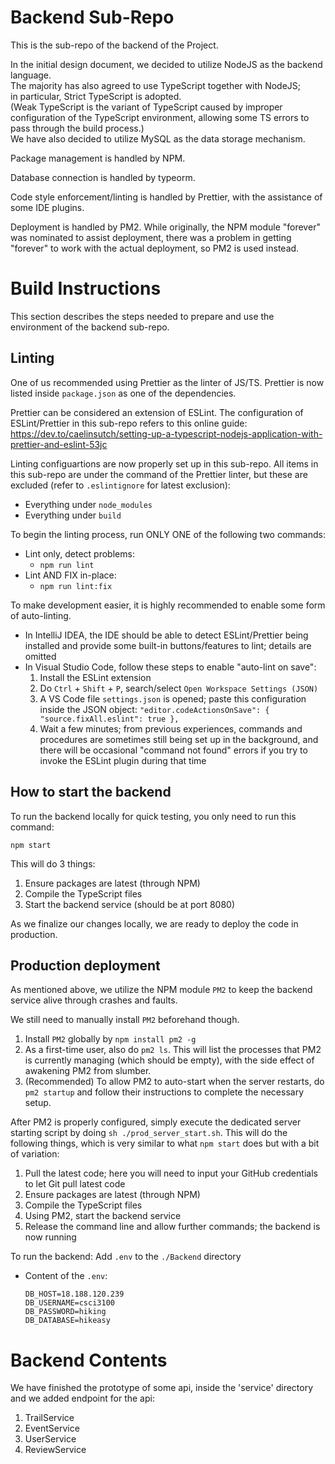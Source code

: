 # Backend Sub-Repo

This is the sub-repo of the backend of the Project.

In the initial design document, we decided to utilize NodeJS as the backend language. \
The majority has also agreed to use TypeScript together with NodeJS; \
in particular, Strict TypeScript is adopted. \
(Weak TypeScript is the variant of TypeScript caused by improper configuration of the TypeScript environment, allowing some TS errors to pass through the build process.) \
We have also decided to utilize MySQL as the data storage mechanism.

Package management is handled by NPM.

Database connection is handled by typeorm.

Code style enforcement/linting is handled by Prettier, with the assistance of some IDE plugins.

Deployment is handled by PM2. While originally, the NPM module "forever" was nominated to assist deployment, there was a problem in getting "forever" to work with the actual deployment, so PM2 is used instead.

# Build Instructions

This section describes the steps needed to prepare and use the environment of the backend sub-repo.

## Linting

One of us recommended using Prettier as the linter of JS/TS. Prettier is now listed inside `package.json` as one of the dependencies.

Prettier can be considered an extension of ESLint. The configuration of ESLint/Prettier in this sub-repo refers to this online guide: https://dev.to/caelinsutch/setting-up-a-typescript-nodejs-application-with-prettier-and-eslint-53jc

Linting configuartions are now properly set up in this sub-repo. All items in this sub-repo are under the command of the Prettier linter, but these are excluded (refer to `.eslintignore` for latest exclusion):

- Everything under `node_modules`
- Everything under `build`

To begin the linting process, run ONLY ONE of the following two commands:

- Lint only, detect problems:
  - `npm run lint`
- Lint AND FIX in-place:
  - `npm run lint:fix`

To make development easier, it is highly recommended to enable some form of auto-linting.

- In IntelliJ IDEA, the IDE should be able to detect ESLint/Prettier being installed and provide some built-in buttons/features to lint; details are omitted
- In Visual Studio Code, follow these steps to enable "auto-lint on save":
  1. Install the ESLint extension
  2. Do `Ctrl` + `Shift` + `P`, search/select `Open Workspace Settings (JSON)`
  3. A VS Code file `settings.json` is opened; paste this configuration inside the JSON object: `"editor.codeActionsOnSave": { "source.fixAll.eslint": true },`
  4. Wait a few minutes; from previous experiences, commands and procedures are sometimes still being set up in the background, and there will be occasional "command not found" errors if you try to invoke the ESLint plugin during that time

## How to start the backend

To run the backend locally for quick testing, you only need to run this command:

```
npm start
```

This will do 3 things:

1. Ensure packages are latest (through NPM)
2. Compile the TypeScript files
3. Start the backend service (should be at port 8080)

As we finalize our changes locally, we are ready to deploy the code in production.

## Production deployment

As mentioned above, we utilize the NPM module `PM2` to keep the backend service alive through crashes and faults.

We still need to manually install `PM2` beforehand though.

1. Install `PM2` globally by `npm install pm2 -g`
2. As a first-time user, also do `pm2 ls`. This will list the processes that PM2 is currently managing (which should be empty), with the side effect of awakening PM2 from slumber.
3. (Recommended) To allow PM2 to auto-start when the server restarts, do `pm2 startup` and follow their instructions to complete the necessary setup.

After PM2 is properly configured, simply execute the dedicated server starting script by doing `sh ./prod_server_start.sh`. This will do the following things, which is very similar to what `npm start` does but with a bit of variation:

1. Pull the latest code; here you will need to input your GitHub credentials to let Git pull latest code
2. Ensure packages are latest (through NPM)
3. Compile the TypeScript files
4. Using PM2, start the backend service
5. Release the command line and allow further commands; the backend is now running

To run the backend:
Add `.env` to the `./Backend` directory
- Content of the `.env`:
  ```
  DB_HOST=18.188.120.239
  DB_USERNAME=csci3100  
  DB_PASSWORD=hiking  
  DB_DATABASE=hikeasy  
  ```

# Backend Contents
We have finished the prototype of some api, inside the 'service' directory and we added endpoint for the api:

1. TrailService
2. EventService
3. UserService
4. ReviewService
